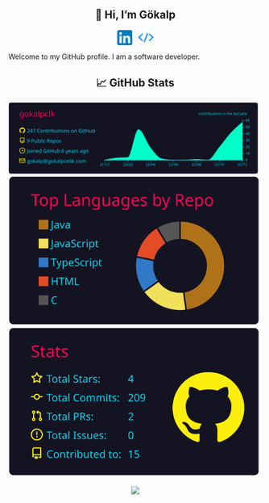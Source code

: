 <h2 align="center">👋 Hi, I’m Gökalp</h2>

<p align="center">
  <a href="https://www.linkedin.com/in/gokalpcelik/" target="_blank"><img align="center" src="/linkedin.png" alt="Linkedin" width="30px" /></a>
  &nbsp;&nbsp;<a href="https://gokalpcelik.com/" target="_blank"><img align="center" src="/favicon.png" alt="Website" width="30px" /></a>
</p>

Welcome to my GitHub profile. I am a software developer. 


<h2 align="center">📈 GitHub Stats</h2>


<p align="center">
  <img width="688px" src="https://github.com/gokalpclk/gokalpclk/blob/master/profile-summary-card-output/2077/0-profile-details.svg">
  <img src="https://github.com/gokalpclk/gokalpclk/blob/master/profile-summary-card-output/2077/1-repos-per-language.svg">
  <img src="https://github.com/gokalpclk/gokalpclk/blob/master/profile-summary-card-output/2077/3-stats.svg">
</p>
    <p align="center">
  <a href="https://github.com/gokalpclik" target="_blank">
 <img align="center" src="http://github-readme-streak-stats.herokuapp.com?user=gokalpclk&theme=darcula&date_format=j%2Fn%5B%2FY%5D" />
  </a>
  </p>
